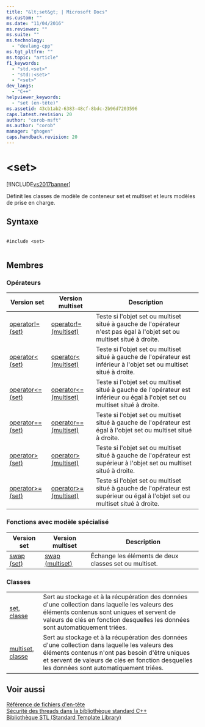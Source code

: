 ```yaml
---
title: "&lt;set&gt; | Microsoft Docs"
ms.custom: ""
ms.date: "11/04/2016"
ms.reviewer: ""
ms.suite: ""
ms.technology: 
  - "devlang-cpp"
ms.tgt_pltfrm: ""
ms.topic: "article"
f1_keywords: 
  - "std.<set>"
  - "std::<set>"
  - "<set>"
dev_langs: 
  - "C++"
helpviewer_keywords: 
  - "set (en-tête)"
ms.assetid: 43cb1ab2-6383-48cf-8bdc-2b96d7203596
caps.latest.revision: 20
author: "corob-msft"
ms.author: "corob"
manager: "ghogen"
caps.handback.revision: 20
---
```

# &lt;set&gt;
[!INCLUDE[vs2017banner](../assembler/inline/includes/vs2017banner.md)]

Définit les classes de modèle de conteneur set et multiset et leurs modèles de prise en charge.  
  
## Syntaxe  
  
```  
  
#include <set>  
  
```  
  
## Membres  
  
### Opérateurs  
  
|Version set|Version multiset|Description|  
|-----------------|----------------------|-----------------|  
|[operator\!\= \(set\)](../Topic/operator!=%20\(set\).md)|[operator\!\= \(multiset\)](../Topic/operator!=%20\(multiset\).md)|Teste si l'objet set ou multiset situé à gauche de l'opérateur n'est pas égal à l'objet set ou multiset situé à droite.|  
|[operator\< \(set\)](../Topic/operator%3C%20\(set\).md)|[operator\< \(multiset\)](../Topic/operator%3C%20\(multiset\).md)|Teste si l'objet set ou multiset situé à gauche de l'opérateur est inférieur à l'objet set ou multiset situé à droite.|  
|[operator\<\= \(set\)](../Topic/operator%3C=%20\(set\).md)|[operator\<\= \(multiset\)](../Topic/operator%3C=%20\(multiset\).md)|Teste si l'objet set ou multiset situé à gauche de l'opérateur est inférieur ou égal à l'objet set ou multiset situé à droite.|  
|[operator\=\= \(set\)](../Topic/operator==%20\(set\).md)|[operator\=\= \(multiset\)](../Topic/operator==%20\(multiset\).md)|Teste si l'objet set ou multiset situé à gauche de l'opérateur est égal à l'objet set ou multiset situé à droite.|  
|[operator\> \(set\)](../Topic/operator%3E%20\(set\).md)|[operator\> \(multiset\)](../Topic/operator%3E%20\(multiset\).md)|Teste si l'objet set ou multiset situé à gauche de l'opérateur est supérieur à l'objet set ou multiset situé à droite.|  
|[operator\>\= \(set\)](../Topic/operator%3E=%20\(set\).md)|[operator\>\= \(multiset\)](../Topic/operator%3E=%20\(multiset\).md)|Teste si l'objet set ou multiset situé à gauche de l'opérateur est supérieur ou égal à l'objet set ou multiset situé à droite.|  
  
### Fonctions avec modèle spécialisé  
  
|Version set|Version multiset|Description|  
|-----------------|----------------------|-----------------|  
|[swap \(set\)](../Topic/swap%20\(set\).md)|[swap \(multiset\)](../Topic/swap%20\(multiset\).md)|Échange les éléments de deux classes set ou multiset.|  
  
### Classes  
  
|||  
|-|-|  
|[set, classe](../standard-library/set-class.md)|Sert au stockage et à la récupération des données d'une collection dans laquelle les valeurs des éléments contenus sont uniques et servent de valeurs de clés en fonction desquelles les données sont automatiquement triées.|  
|[multiset, classe](../standard-library/multiset-class.md)|Sert au stockage et à la récupération des données d'une collection dans laquelle les valeurs des éléments contenus n'ont pas besoin d'être uniques et servent de valeurs de clés en fonction desquelles les données sont automatiquement triées.|  
  
## Voir aussi  
 [Référence de fichiers d'en\-tête](../standard-library/cpp-standard-library-header-files.md)   
 [Sécurité des threads dans la bibliothèque standard C\+\+](../standard-library/thread-safety-in-the-cpp-standard-library.md)   
 [Bibliothèque STL \(Standard Template Library\)](../misc/standard-template-library.md)